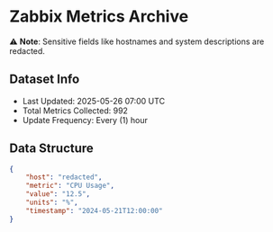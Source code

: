 # Zabbix Metrics Archive

⚠️ **Note**: Sensitive fields like hostnames and system descriptions are redacted.

## Dataset Info
- Last Updated: 2025-05-26 07:00 UTC
- Total Metrics Collected: 992
- Update Frequency: Every (1) hour

## Data Structure
```json
{
    "host": "redacted",
    "metric": "CPU Usage",
    "value": "12.5",
    "units": "%",
    "timestamp": "2024-05-21T12:00:00"
}
```
